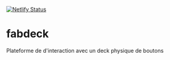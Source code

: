 
[![Netlify Status](https://api.netlify.com/api/v1/badges/d738194c-19ec-48a8-8eda-1ddb14262a9c/deploy-status)](https://app.netlify.com/sites/fabdeck/deploys)

# fabdeck
Plateforme de d'interaction avec un deck physique de boutons
